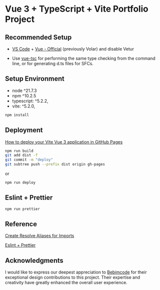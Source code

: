 # Vue 3 + TypeScript + Vite Portfolio Project

## Recommended Setup
- [VS Code](https://code.visualstudio.com/) + [Vue - Official](https://marketplace.visualstudio.com/items?itemName=Vue.volar) (previously Volar) and disable Vetur

- Use [vue-tsc](https://github.com/vuejs/language-tools/tree/master/packages/tsc) for performing the same type checking from the command line, or for generating d.ts files for SFCs.

## Setup Environment
- node ^21.7.3
- npm ^10.2.5
- typescript: ^5.2.2,
- vite: ^5.2.0,

``` bash
npm install
```

## Deployment
[How to deploy your Vite Vue 3 application in GitHub Pages](https://mkay11.medium.com/how-to-deploy-your-vite-vue-3-application-in-github-pages-2023-2b842f50576a)

``` bash
npm run build
git add dist -f
git commit -m "deploy"
git subtree push --prefix dist origin gh-pages
```
or 
``` bash
npm run deploy
```

## Eslint + Prettier
``` bash
npm run prettier
```

## Reference
[Create Resolve Aliases for Imports](https://futurestud.io/tutorials/vite-create-resolve-aliases-for-imports-like-the-symbol)

[Eslint + Prettier](https://vueschool.io/articles/vuejs-tutorials/eslint-and-prettier-with-vite-and-vue-js-3/)


## Acknowledgments
I would like to express our deepest appreciation to [Bebimcode](https://github.com/Bebimcode) for their exceptional design contributions to this project. Their expertise and creativity have greatly enhanced the overall user experience.